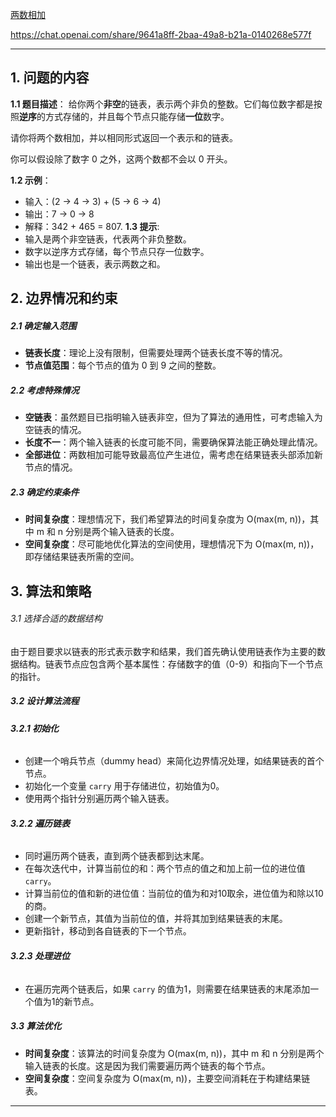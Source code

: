 [两数相加](https://leetcode.cn/problems/add-two-numbers)

https://chat.openai.com/share/9641a8ff-2baa-49a8-b21a-0140268e577f

---

## 1. 问题的内容
**1.1 题目描述**：
给你两个**非空**的链表，表示两个非负的整数。它们每位数字都是按照**逆序**的方式存储的，并且每个节点只能存储**一位**数字。

请你将两个数相加，并以相同形式返回一个表示和的链表。

你可以假设除了数字 0 之外，这两个数都不会以 0 开头。

**1.2 示例**：
- 输入：(2 -> 4 -> 3) + (5 -> 6 -> 4)
- 输出：7 -> 0 -> 8
- 解释：342 + 465 = 807.
**1.3 提示**:
- 输入是两个非空链表，代表两个非负整数。
- 数字以逆序方式存储，每个节点只存一位数字。
- 输出也是一个链表，表示两数之和。

## 2. 边界情况和约束
##### 2.1 确定输入范围

- **链表长度**：理论上没有限制，但需要处理两个链表长度不等的情况。
- **节点值范围**：每个节点的值为 0 到 9 之间的整数。

##### 2.2 考虑特殊情况

- **空链表**：虽然题目已指明输入链表非空，但为了算法的通用性，可考虑输入为空链表的情况。
- **长度不一**：两个输入链表的长度可能不同，需要确保算法能正确处理此情况。
- **全部进位**：两数相加可能导致最高位产生进位，需考虑在结果链表头部添加新节点的情况。

##### 2.3 确定约束条件

- **时间复杂度**：理想情况下，我们希望算法的时间复杂度为 O(max(m, n))，其中 m 和 n 分别是两个输入链表的长度。
- **空间复杂度**：尽可能地优化算法的空间使用，理想情况下为 O(max(m, n))，即存储结果链表所需的空间。

## 3. 算法和策略

###### 3.1 选择合适的数据结构

由于题目要求以链表的形式表示数字和结果，我们首先确认使用链表作为主要的数据结构。链表节点应包含两个基本属性：存储数字的值（0-9）和指向下一个节点的指针。

##### 3.2 设计算法流程

###### **3.2.1 初始化**
- 创建一个哨兵节点（dummy head）来简化边界情况处理，如结果链表的首个节点。
- 初始化一个变量 `carry` 用于存储进位，初始值为0。
- 使用两个指针分别遍历两个输入链表。

###### **3.2.2 遍历链表**
- 同时遍历两个链表，直到两个链表都到达末尾。
- 在每次迭代中，计算当前位的和：两个节点的值之和加上前一位的进位值 `carry`。
- 计算当前位的值和新的进位值：当前位的值为和对10取余，进位值为和除以10的商。
- 创建一个新节点，其值为当前位的值，并将其加到结果链表的末尾。
- 更新指针，移动到各自链表的下一个节点。

###### **3.2.3 处理进位**
- 在遍历完两个链表后，如果 `carry` 的值为1，则需要在结果链表的末尾添加一个值为1的新节点。

##### 3.3 算法优化
- **时间复杂度**：该算法的时间复杂度为 O(max(m, n))，其中 m 和 n 分别是两个输入链表的长度。这是因为我们需要遍历两个链表的每个节点。
- **空间复杂度**：空间复杂度为 O(max(m, n))，主要空间消耗在于构建结果链表。

---